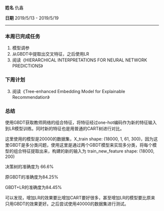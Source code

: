 **姓名** 仇鑫

**日期** 2019/5/13 - 2019/5/19

------

### 本周已完成任务

1. 模型调参
2. 从GBDT中提取出交叉特征，之后使用LR
3. 阅读《HIERARCHICAL INTERPRETATIONS FOR NEURAL NETWORK PREDICTIONS》

### 下周计划

3. 阅读《Tree-enhanced Embedding Model for Explainable Recommendation》

### 总结

使用GBDT获取教师网络的组合特征，将特征经过one-hot编码作为新的特征输入到LR模型训练。同时新的特征也是用普通的CART树进行对比。

这里使用的模型是20000的数据集，X_train shape:  (18000, 1, 61, 300)，因为这里GBDT是多分类问题，使用这里是通过两个GBDT模型来实现多分类，将每个模型的组合特征提取出来，构建的新的输入为 train_new_feature shape:  (18000, 200)

决策树的准确度为 66.6%

原GBDT的准确度为84.25%

GBDT+LR的准确度为84.45%

可以发现，增加LR的效果要比增加CART要好很多，甚至增加LR的模型要比原来只用GBDT的效果更好。之后尝试使用40000的数据集进行测试。